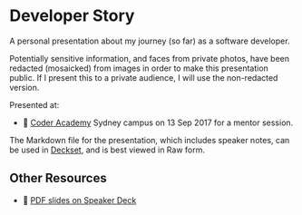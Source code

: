 # Developer Story

A personal presentation about my journey (so far) as a software developer.

Potentially sensitive information, and faces from private photos, have been
redacted (mosaicked) from images in order to make this presentation public.
If I present this to a private audience, I will use the non-redacted version.

Presented at:

- :school: [Coder Academy][coder-academy] Sydney campus on 13 Sep 2017 for a
  mentor session.

The Markdown file for the presentation, which includes speaker notes, can
be used in [Deckset][deckset], and is best viewed in Raw form.

## Other Resources

- :card_index: [PDF slides on Speaker Deck][speakerdeck]

[coder-academy]: https://coderacademy.edu.au/
[deckset]: https://www.decksetapp.com/
[speakerdeck]: https://speakerdeck.com/paulfioravanti/developer-story

